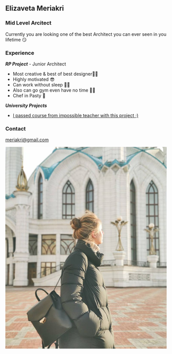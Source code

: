 ## Elizaveta Meriakri
### Mid Level Arcitect

Currently you are looking one of the best Architect you can ever seen in you lifetime 😏

### **Experience**
_**RP Project**_ - Junior Architect
- Most creative & best of best designer👩‍💻
- Highly motivated 😎
- Can work without sleep 🧟‍♀️
- Also can go gym even have no time 💁‍♀️
- Chef in Pasty 🍰

_**University Projects**_ 
- [I passed course from impossible teacher with this project ;)](/project.pdf) 


### Contact
meriakri@gmail.com

![Image](/photo.jpg)
